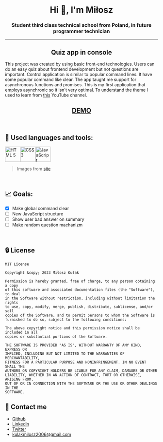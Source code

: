<h1 align="center">Hi 👋, I'm Miłosz</h1>
<h3 align="center">Student third class technical school from Poland, in future programmer technician</h3>

---

<h2 align="center"><b>Quiz app in console</b></h2>

This project was created by using basic front-end technologies. Users can do an easy quiz about frontend development but not questions are important. Control application is similar to popular command lines. It have some popular command like clear. The app taught me support for asynchronous functions and promises. This is my first application that employs asynchronic so it isn't very optimal. To understand the theme I used to learn from [this](https://www.youtube.com/watch?v=MD1euJQQkLQ&t=97s) YouTube channel.

<h2 align="center"><a href="https://nisser111.github.io/quiz-app-in-command-line/">DEMO</a></h2>

<br>

## 🔎 Used languages and tools:

<img src="https://cdn.svgporn.com/logos/html-5.svg" alt="HTML 5" width="50" height="50"><img src="https://cdn.svgporn.com/logos/css-3.svg" alt="CSS 3" width="50" height="50"><img src="https://cdn.svgporn.com/logos/javascript.svg" alt="JavaScript" width="50" height="50">

> Images from [site](https://svgporn.com/)

<br>

## 📈 Goals:

- [x] Make global command clear
- [ ] New JavaScript structure
- [ ] Show user bad answer on summary
- [ ] Make random question machanizm

<br>

## 🔒 License

    MIT License

    Copyright &copy; 2023 Miłosz Kułak

    Permission is hereby granted, free of charge, to any person obtaining a copy
    of this software and associated documentation files (the "Software"), to deal
    in the Software without restriction, including without limitation the rights
    to use, copy, modify, merge, publish, distribute, sublicense, and/or sell
    copies of the Software, and to permit persons to whom the Software is
    furnished to do so, subject to the following conditions:

    The above copyright notice and this permission notice shall be included in all
    copies or substantial portions of the Software.

    THE SOFTWARE IS PROVIDED "AS IS", WITHOUT WARRANTY OF ANY KIND, EXPRESS OR
    IMPLIED, INCLUDING BUT NOT LIMITED TO THE WARRANTIES OF MERCHANTABILITY,
    FITNESS FOR A PARTICULAR PURPOSE AND NONINFRINGEMENT. IN NO EVENT SHALL THE
    AUTHORS OR COPYRIGHT HOLDERS BE LIABLE FOR ANY CLAIM, DAMAGES OR OTHER
    LIABILITY, WHETHER IN AN ACTION OF CONTRACT, TORT OR OTHERWISE, ARISING FROM,
    OUT OF OR IN CONNECTION WITH THE SOFTWARE OR THE USE OR OTHER DEALINGS IN THE
    SOFTWARE.

## 📧 Contact me

- [Github](https://www.github.com/Nisser111)
- [Linkedln](https://www.linkedin.com/in/mi%C5%82osz-ku%C5%82ak-047948223/)
- [Twitter](https://twitter.com/MiloszKulak)
- kulakmilosz2006@gmail.com
